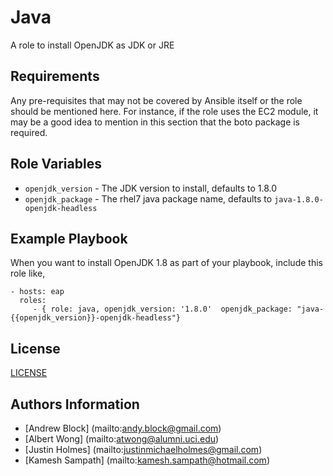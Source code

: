 Java
=========

A role to install OpenJDK as JDK or JRE

Requirements
------------

Any pre-requisites that may not be covered by Ansible itself or the role should be mentioned here. For instance, if the role uses the EC2 module, it may be a good idea to mention in this section that the boto package is required.

Role Variables
--------------

* `openjdk_version` - The JDK version to install, defaults to 1.8.0
* `openjdk_package` - The rhel7 java package name, defaults to `java-1.8.0-openjdk-headless`


Example Playbook
----------------

When you want to install OpenJDK 1.8 as part of your playbook, include this role like, 

    - hosts: eap
      roles:
         - { role: java, openjdk_version: '1.8.0'  openjdk_package: "java-{{openjdk_version}}-openjdk-headless"}

License
-------

[LICENSE](../LICENSE)

Authors Information
------------------

* [Andrew Block] (mailto:andy.block@gmail.com)
* [Albert Wong] (mailto:atwong@alumni.uci.edu)
* [Justin Holmes] (mailto:justinmichaelholmes@gmail.com)
* [Kamesh Sampath] (mailto:kamesh.sampath@hotmail.com)


